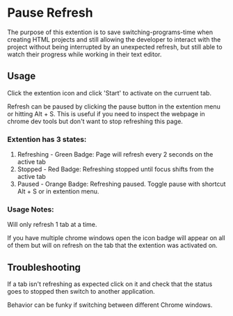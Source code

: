 # Pause Refresh

The purpose of this extention is to save switching-programs-time when creating HTML projects and still allowing the developer to interact with the project without being interrupted by an unexpected refresh, but still able to watch their progress while working in their text editor.

## Usage

Click the extention icon and click 'Start' to activate on the curruent tab.  

Refresh can be paused by clicking the pause button in the extention menu or hitting Alt + S.  This is useful if you need to inspect the webpage in chrome dev tools but don't want to stop refreshing this page.

### Extention has 3 states:

1. Refreshing - Green Badge: Page will refresh every 2 seconds on the active tab
2. Stopped - Red Badge: Refreshing stopped until focus shifts from the active tab
3. Paused - Orange Badge: Refreshing paused.  Toggle pause with shortcut Alt + S or in extention menu.

### Usage Notes:
Will only refresh 1 tab at a time.

If you have multiple chrome windows open the icon badge will appear on all of them but will on refresh on the tab that the extention was activated on.


## Troubleshooting

If a tab isn't refreshing as expected click on it and check that the status goes to stopped then switch to another application.

Behavior can be funky if switching between different Chrome windows.
